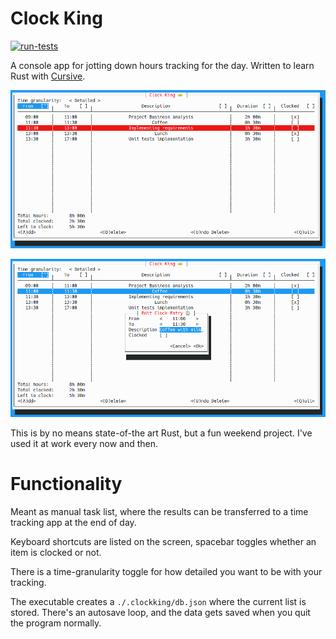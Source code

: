 # Clock King

[![run-tests](https://github.com/krvoje/clockking/actions/workflows/main.yaml/badge.svg?branch=master)](https://github.com/krvoje/clockking/actions/workflows/main.yaml)

A console app for jotting down hours tracking for the day. 
Written to learn Rust with [Cursive](https://github.com/gyscos/cursive).

![Screenshot 1](clockking_1.png)

![Screenshot 2](clockking_2.png)

This is by no means state-of-the art Rust, but a fun weekend project. I've used it at work every now and then.

# Functionality

Meant as manual task list, where the results can be transferred to a time tracking app at the end of day. 

Keyboard shortcuts are listed on the screen, spacebar toggles whether an item is clocked or not. 

There is a time-granularity toggle for how detailed you want to be with your tracking.

The executable creates a `./.clockking/db.json` where the current list is stored. There's an autosave loop, and the data
gets saved when you quit the program normally.


